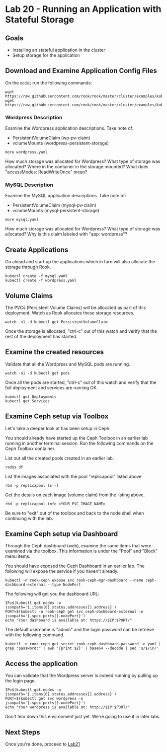 # Lab 20 - Running an Application with Stateful Storage

## Goals

* Installing an stateful application in the cluster
* Setup storage for the application


## Download and Examine Application Config Files

On the `node1` run the following commands:

```
wget https://raw.githubusercontent.com/rook/rook/master/cluster/examples/kubernetes/wordpress.yaml
wget https://raw.githubusercontent.com/rook/rook/master/cluster/examples/kubernetes/mysql.yaml
```

### Wordpress Description

Examine the Wordpress application descriptions. Take note of:

* PersistentVolumeClaim (wp-pv-claim)
* volumeMounts (wordpress-persistent-storage)
```
more wordpress.yaml
```

How much storage was allocated for Wordpress?
What type of storage was allocated?
Where in the container in the storage mounted?
What does "accessModes: ReadWriteOnce" mean?

### MySQL Description

Examine the MySQL application descriptions. Take note of:

* PersistentVolumeClaim (mysql-pv-claim)
* volumeMounts (mysql-persistent-storage)

```
more mysql.yaml
```

How much storage was allocated for Wordpress?
What type of storage was allocated?
Why is this claim labeled with "app: wordpress"?


## Create Applications

Go ahead and start up the applications which in turn will also allocate the storage through Rook.
```
kubectl create -f mysql.yaml
kubectl create -f wordpress.yaml
```

## Volume Claims

The PVCs (Persistent Volume Claims) will be allocated as part of this deployment. Watch as Rook allocates these storage resources.

```
watch -n1 -d kubectl get PersistentVolumeClaim
```

Once the storage is allocated, "ctrl-c" out of this watch and verify that the rest of the deployment has started.

## Examine the created resources

Validate that all the Wordpress and MySQL pods are running.

```
watch -n1 -d kubectl get pods
```

Once all the pods are started, "ctrl-c" out of this watch and verify that the full deployment and services are running OK.

```
kubectl get Deployments
kubectl get Services
```

## Examine Ceph setup via Toolbox

Let's take a deeper look at has been setup in Ceph.


You should already have started up the Ceph Toolbox in an earlier lab running in another terminal session. Run the following commands on the Ceph Toolbox container.

List out all the created pools created in an earlier lab.
```
rados df
```

List the images associated with the pool "replicapool" listed above.
```
rbd -p replicapool ls -l
```

Get the details on each image (volume claim) from the listing above.
```
rbd -p replicapool info <YOUR_PVC_IMAGE_NAME>
```

Be sure to "exit" out of the toolbox and back to the node shell when continuing with the lab.

## Examine Ceph setup via Dashboard

Through the Ceph dashboard (web), examine the same items that were examined via the toolbox. This information is under the "Pool" and "Block" menu items.

You should have exposed the Ceph Dashboard in an earlier lab. The following will expose the service if you haven't already.

```
kubectl -n rook-ceph expose svc rook-ceph-mgr-dashboard --name ceph-dashboard-external --type NodePort
```

The following will get you the dashboard URL:
```
IP=$(kubectl get nodes -o jsonpath='{.items[0].status.addresses[].address}')
PORT=$(kubectl -n rook-ceph get svc ceph-dashboard-external -o jsonpath='{.spec.ports[].nodePort}')
echo "Your dashboard is available at: https://$IP:$PORT/"
```

The default username is "admin" and the login password can be retrieve with the following command.
```
kubectl -n rook-ceph get secret rook-ceph-dashboard-password -o yaml | grep "password:" | awk '{print $2}' | base64 --decode | sed 's/$/\n/'
```

## Access the application

You can validate that the Wordpress server is indeed running by pulling up the login page.

```
IP=$(kubectl get nodes -o jsonpath='{.items[0].status.addresses[].address}')
PORT=$(kubectl get svc wordpress -o jsonpath='{.spec.ports[].nodePort}')
echo "Your wordpress is available at: http://$IP:$PORT/"
```

Don't tear down this environment just yet. We're going to use it in later labs.

## Next Steps

Once you're done, proceed to [Lab21](Lab21.md)

